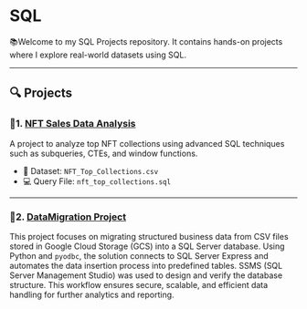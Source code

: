 # SQL

📚Welcome to my SQL Projects repository. It contains hands-on projects where I explore real-world datasets using SQL.

---

## 🔍 Projects

### 🔗1. [NFT Sales Data Analysis](./NFT_sales_data_analysis)

A project to analyze top NFT collections using advanced SQL techniques such as subqueries, CTEs, and window functions.

- 📁 Dataset: `NFT_Top_Collections.csv`
- 💻 Query File: `nft_top_collections.sql`

---
### 📂2. [DataMigration Project](./Datamigration)

This project focuses on migrating structured business data from CSV files stored in Google Cloud Storage (GCS) into a SQL Server database. Using Python and `pyodbc`, the solution connects to SQL Server Express and automates the data insertion process into predefined tables. SSMS (SQL Server Management Studio) was used to design and verify the database structure. This workflow ensures secure, scalable, and efficient data handling for further analytics and reporting.
